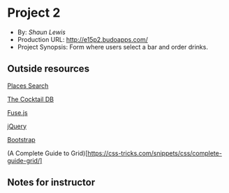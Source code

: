 # Project 2
+ By: *Shaun Lewis*
+ Production URL: <http://e15p2.budoapps.com/>
+ Project Synopsis: Form where users select a bar and order drinks.

## Outside resources

[Places Search](https://developers.google.com/maps/documentation/javascript/examples/place-search)

[The Cocktail DB](https://www.thecocktaildb.com/api.php)

[Fuse.js](https://fusejs.io/)

[jQuery](https://jquery.com/)

[Bootstrap](https://getbootstrap.com/)

(A Complete Guide to Grid)[https://css-tricks.com/snippets/css/complete-guide-grid/]

## Notes for instructor


